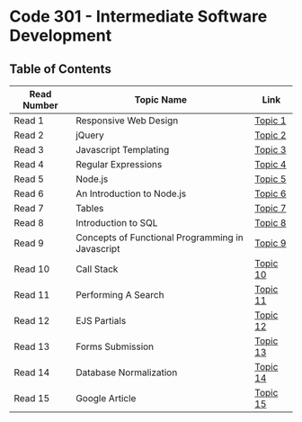 # Code 301 - Intermediate Software Development

## Table of Contents
Read Number | Topic Name | Link
----------- | ---------- | ----
Read 1 | Responsive Web Design | [Topic 1](https://aseel-banna.github.io/code-301-reading-notes/read1)
Read 2 | jQuery | [Topic 2](https://aseel-banna.github.io/code-301-reading-notes/read2)
Read 3 | Javascript Templating | [Topic 3](https://aseel-banna.github.io/code-301-reading-notes/read3)
Read 4 | Regular Expressions| [Topic 4](https://aseel-banna.github.io/code-301-reading-notes/responsive)
Read 5 | Node.js | [Topic 5](https://aseel-banna.github.io/code-301-reading-notess/node)
Read 6 | An Introduction to Node.js | [Topic 6](https://aseel-banna.github.io/code-301-reading-notes/node2)
Read 7 | Tables | [Topic 7](https://aseel-banna.github.io/code-301-reading-notes/reset)
Read 8 | Introduction to SQL | [Topic 8](https://aseel-banna.github.io/code-301-reading-notes/sql)
Read 9 | Concepts of Functional Programming in Javascript | [Topic 9](https://aseel-banna.github.io/code-301-reading-notes/refactor)
Read 10 | Call Stack | [Topic 10](https://aseel-banna.github.io/code-301-reading-notes/call)
Read 11 | Performing A Search | [Topic 11](https://aseel-banna.github.io/code-301-reading-notes/google-api)
Read 12 | EJS Partials | [Topic 12](https://aseel-banna.github.io/code-301-reading-notes/components)
Read 13 | Forms Submission | [Topic 13](https://aseel-banna.github.io/code-301-reading-notes/forms)
Read 14 | Database Normalization | [Topic 14](https://aseel-banna.github.io/code-301-reading-notes/dataNormal)
Read 15 | Google Article | [Topic 15](https://aseel-banna.github.io/code-301-reading-notes/read15)
